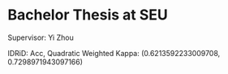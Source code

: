 # Bachelor Thesis at SEU
Supervisor: Yi Zhou

IDRiD:
Acc, Quadratic Weighted Kappa:  (0.6213592233009708, 0.7298971943097166)
